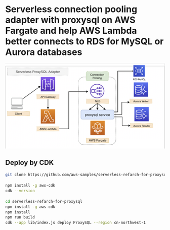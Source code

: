 # Serverless connection pooling adapter with proxysql on AWS Fargate and help AWS Lambda better connects to RDS for MySQL or Aurora databases

![proxysql-architect](media/proxysql-architect.png)

## Deploy by CDK
```bash
git clone https://github.com/aws-samples/serverless-refarch-for-proxysql.git

npm install -g aws-cdk
cdk --version

cd serverless-refarch-for-proxysql
npm install -g aws-cdk
npm install
npm run build
cdk --app lib/index.js deploy ProxySQL --region cn-northwest-1
```
